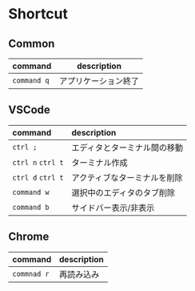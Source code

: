 # Shortcut

## Common

| command | description |
| --- | --- |
| `command q` | アプリケーション終了 |

## VSCode
  
| command | description |
| :-- | :-- |
| `ctrl ;` | エディタとターミナル間の移動 |
| `ctrl n` `ctrl t` | ターミナル作成 |
| `ctrl d` `ctrl t` | アクティブなターミナルを削除 |
| `command w` | 選択中のエディタのタブ削除 |
| `command b` | サイドバー表示/非表示 |

## Chrome

| command | description |
| :-- | :-- |
| `commnad r` | 再読み込み |